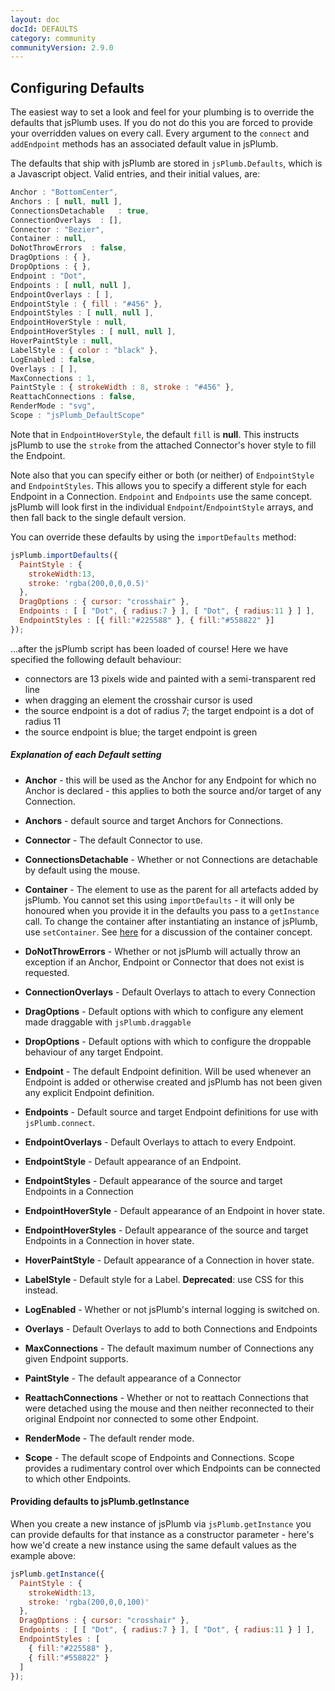 ```yaml
---
layout: doc
docId: DEFAULTS
category: community
communityVersion: 2.9.0
---
```

## Configuring Defaults

The easiest way to set a look and feel for your plumbing is to override the defaults that jsPlumb uses. If you do not do this you are forced to provide your overridden values on every call.  Every argument to the `connect` and `addEndpoint` methods has an associated default value in jsPlumb.

The defaults that ship with jsPlumb are stored in `jsPlumb.Defaults`, which is a Javascript object.  Valid entries, and their initial values, are:

```javascript
Anchor : "BottomCenter",
Anchors : [ null, null ],
ConnectionsDetachable   : true,
ConnectionOverlays  : [],
Connector : "Bezier",
Container : null,
DoNotThrowErrors  : false,
DragOptions : { },
DropOptions : { },
Endpoint : "Dot",
Endpoints : [ null, null ],
EndpointOverlays : [ ],
EndpointStyle : { fill : "#456" },
EndpointStyles : [ null, null ],
EndpointHoverStyle : null,
EndpointHoverStyles : [ null, null ],
HoverPaintStyle : null,
LabelStyle : { color : "black" },
LogEnabled : false,
Overlays : [ ],
MaxConnections : 1,
PaintStyle : { strokeWidth : 8, stroke : "#456" },
ReattachConnections : false,
RenderMode : "svg",
Scope : "jsPlumb_DefaultScope"
```

Note that in `EndpointHoverStyle`, the default `fill` is **null**.  This instructs jsPlumb to use the `stroke` from the attached Connector's hover style to fill the Endpoint.

Note also that you can specify either or both (or neither) of `EndpointStyle` and `EndpointStyles`.  This allows you to specify a different
style for each Endpoint in a Connection.  `Endpoint` and `Endpoints` use the same concept.  jsPlumb will look first in the
individual `Endpoint`/`EndpointStyle` arrays, and then fall back to the single default version.

You can override these defaults by using the `importDefaults` method:

```javascript
jsPlumb.importDefaults({
  PaintStyle : {
    strokeWidth:13,
    stroke: 'rgba(200,0,0,0.5)'
  },
  DragOptions : { cursor: "crosshair" },
  Endpoints : [ [ "Dot", { radius:7 } ], [ "Dot", { radius:11 } ] ],
  EndpointStyles : [{ fill:"#225588" }, { fill:"#558822" }]
});
```

...after the jsPlumb script has been loaded of course!  Here we have specified the following default behaviour:

- connectors are 13 pixels wide and painted with a semi-transparent red line
- when dragging an element the crosshair cursor is used
- the source endpoint is a dot of radius 7; the target endpoint is a dot of radius 11
- the source endpoint is blue; the target endpoint is green

##### Explanation of each Default setting

  - **Anchor**  - this will be used as the Anchor for any Endpoint for which no Anchor is declared - this applies to both the source and/or target of any Connection.
                                                                                                    
  - **Anchors** - default source and target Anchors for Connections.

  - **Connector** - The default Connector to use.

  - **ConnectionsDetachable** - Whether or not Connections are detachable by default using the mouse.

  - **Container** - The element to use as the parent for all artefacts added by jsPlumb. You cannot set this using `importDefaults` - it will only be honoured when you provide it in the defaults you pass to a `getInstance` call.  To change the container after instantiating an instance of jsPlumb, use `setContainer`. See [here](home#container) for a discussion of the container concept.

  - **DoNotThrowErrors** - Whether or not jsPlumb will actually throw an exception if an Anchor, Endpoint or Connector that does not exist is requested.

  - **ConnectionOverlays** - Default Overlays to attach to every Connection

  - **DragOptions**  - Default options with which to configure any element made draggable with `jsPlumb.draggable`

  - **DropOptions** - Default options with which to configure the droppable behaviour of any target Endpoint.

  - **Endpoint** - The default Endpoint definition. Will be used whenever an Endpoint is added or otherwise created and jsPlumb has not been given any explicit Endpoint definition.

  - **Endpoints** - Default source and target Endpoint definitions for use with `jsPlumb.connect`.

  - **EndpointOverlays** - Default Overlays to attach to every Endpoint.

  - **EndpointStyle** - Default appearance of an Endpoint.

  - **EndpointStyles** - Default appearance of the source and target Endpoints in a Connection

  - **EndpointHoverStyle** - Default appearance of an Endpoint in hover state.

  - **EndpointHoverStyles** - Default appearance of the source and target Endpoints in a Connection in hover state.

  - **HoverPaintStyle** - Default appearance of a Connection in hover state.

  - **LabelStyle** - Default style for a Label. **Deprecated**: use CSS for this instead.

  - **LogEnabled** - Whether or not jsPlumb's internal logging is switched on.

  - **Overlays** - Default Overlays to add to both Connections and Endpoints

  - **MaxConnections** - The default maximum number of Connections any given Endpoint supports.

  - **PaintStyle** - The default appearance of a Connector

  - **ReattachConnections** - Whether or not to reattach Connections that were detached using the mouse and then neither reconnected to their original Endpoint nor connected to some other Endpoint.

  - **RenderMode** - The default render mode. 

  - **Scope** - The default scope of Endpoints and Connections. Scope provides a rudimentary control over which Endpoints can be connected to which other Endpoints.
  

#### Providing defaults to jsPlumb.getInstance

When you create a new instance of jsPlumb via `jsPlumb.getInstance` you can provide defaults for that instance as a constructor parameter - here's how we'd create a new instance using the same default values as the example above:

```javascript
jsPlumb.getInstance({
  PaintStyle : {
    strokeWidth:13,
    stroke: 'rgba(200,0,0,100)'
  },
  DragOptions : { cursor: "crosshair" },
  Endpoints : [ [ "Dot", { radius:7 } ], [ "Dot", { radius:11 } ] ],
  EndpointStyles : [
    { fill:"#225588" }, 
    { fill:"#558822" }
  ]
});
```
